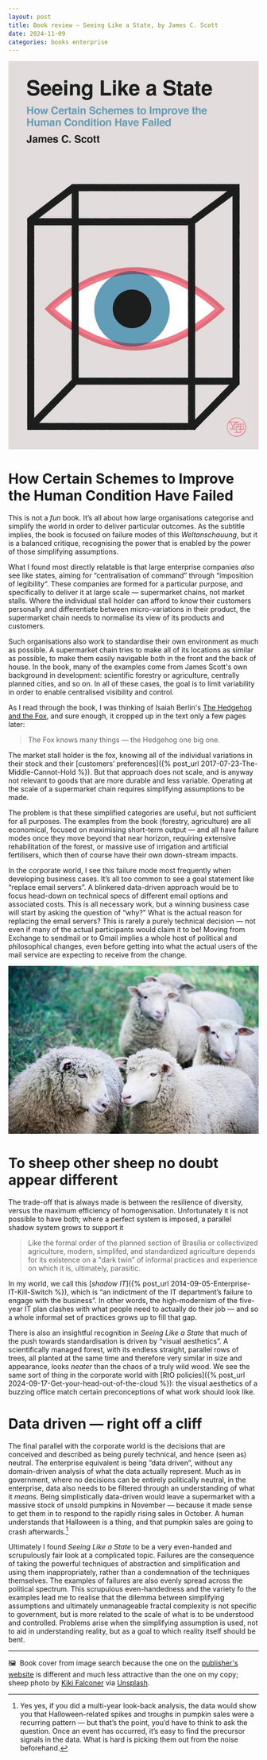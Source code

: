 ```yaml
---
layout: post
title: Book review — Seeing Like a State, by James C. Scott
date: 2024-11-09
categories: books enterprise
---
```


![Book cover: Seeing Like a State: How Certain Schemes to Improve the Human Condition Have Failed](/images/scott-seeing-like-a-state.jpg)

# How Certain Schemes to Improve the Human Condition Have Failed

This is not a *fun* book. It’s all about how large organisations categorise and simplify the world in order to deliver particular outcomes. As the subtitle implies, the book is focused on failure modes of this *Weltanschauung*, but it is a balanced critique, recognising the power that is enabled by the power of those simplifying assumptions.

What I found most directly relatable is that large enterprise companies *also* see like states, aiming for “centralisation of command” through “imposition of legibility“. These companies are formed for a particular purpose, and specifically to deliver it at large scale — supermarket chains, not market stalls. Where the individual stall holder can afford to know their customers personally and differentiate between micro-variations in their product, the supermarket chain needs to normalise its view of its products and customers. 

Such organisations also work to standardise their own environment as much as possible. A supermarket chain tries to make all of its locations as similar as possible, to make them easily navigable both in the front and the back of house. In the book, many of the examples come from James Scott's own background in development: scientific forestry or agriculture, centrally planned cities, and so on. In all of these cases, the goal is to limit variability in order to enable centralised visibility and control.

As I read through the book, I was thinking of Isaiah Berlin's [The Hedgehog and the Fox](https://en.wikipedia.org/wiki/The_Hedgehog_and_the_Fox), and sure enough, it cropped up in the text only a few pages later:

> The Fox knows many things — the Hedgehog one big one.

The market stall holder is the fox, knowing all of the individual variations in their stock and their [customers’ preferences]({% post_url 2017-07-23-The-Middle-Cannot-Hold %}). But that approach does not scale, and is anyway not relevant to goods that are more durable and less variable. Operating at the scale of a supermarket chain requires simplifying assumptions to be made.

The problem is that these simplified categories are useful, but not sufficient for all purposes. The examples from the book (forestry, agriculture) are all economical, focused on maximising short-term output — and all have failure modes once they move beyond that near horizon, requiring extensive rehabilitation of the forest, or massive use of irrigation and artificial fertilisers, which then of course have their own down-stream impacts.

In the corporate world, I see this failure mode most frequently when developing business cases. It’s all too common to see a goal statement like “replace email servers”. A blinkered data-driven approach would be to focus head-down on technical specs of different email options and associated costs. This is all necessary work, but a winning business case will start by asking the question of “why?” What is the actual reason for replacing the email servers? This is rarely a purely technical decision — not even if many of the actual participants would claim it to be! Moving from Exchange to sendmail or to Gmail implies a whole host of political and philosophical changes, even before getting into what the actual users of the mail service are expecting to receive from the change.

![Sheep looking at each other](/images/kiki-falconer-vIQNJOrEQRc-unsplash.jpg)

# To sheep other sheep no doubt appear different

The trade-off that is always made is between the resilience of diversity, versus the  maximum efficiency of homogenisation. Unfortunately it is not possible to have both; where a perfect system is imposed, a parallel shadow system grows to support it

> Like the formal order of the planned section of Brasília or collectivized agriculture, modern, simplifed, and standardized agriculture depends for its existence on a "dark twin” of informal practices and experience on which it is, ultimately, parasitic.

In my world, we call this [*shadow IT*]({% post_url 2014-09-05-Enterprise-IT-Kill-Switch %}), which is “an indictment of the IT department’s failure to engage with the business”. In other words, the high-modernism of the five-year IT plan clashes with what people need to actually do their job — and so a whole informal set of practices grows up to fill that gap.

There is also an insightful recognition in *Seeing Like a State* that much of the push towards standardisation is driven by “visual aesthetics”. A scientifically managed forest, with its endless straight, parallel rows of trees, all planted at the same time and therefore very similar in size and appearance, looks *neater* than the chaos of a truly wild wood. We see the same sort of thing in the corporate world with [RtO policies]({% post_url 2024-09-17-Get-your-head-out-of-the-cloud %}): the visual aesthetics of a buzzing office match certain preconceptions of what work should look like.

# Data driven — right off a cliff

The final parallel with the corporate world is the decisions that are conceived and described as being purely technical, and hence (seen as) neutral. The enterprise equivalent is being ”data driven”, without any domain-driven analysis of what the data actually represent. Much as in government, where no decisions can be entirely politically neutral, in the enterprise, data also needs to be filtered through an understanding of what it *means*. Being simplistically data-driven would leave a supermarket with a massive stock of unsold pumpkins in November — because it made sense to get them in to respond to the rapidly rising sales in October. A human understands that Halloween is a thing, and that pumpkin sales are going to crash afterwards.[^1]

Ultimately I found *Seeing Like a State* to be a very even-handed and scrupulously fair look at a complicated topic. Failures are the consequence of taking the powerful techniques of abstraction and simplification and using them inappropriately, rather than a condemnation of the techniques themselves. The examples of failures are also evenly spread across the political spectrum. This scrupulous even-handedness and the variety fo the examples lead me to realise that the dilemma between simplifying assumptions and ultimately unmanageable fractal complexity is not specific to government, but is more related to the scale of what is to be understood and controlled. Problems arise when the simplifying assumption is used, not to aid in understanding reality, but as a goal to which reality itself should be bent.

***

🖼️  Book cover from image search because the one on the [publisher's website](https://yalebooks.yale.edu/9780300078152/seeing-like-a-state) is different and much less attractive than the one on my copy; sheep photo by [Kiki Falconer](https://unsplash.com/@kikifalconer) via [Unsplash](https://unsplash.com).

[^1]: Yes yes, if you did a multi-year look-back analysis, the data would show you that Halloween-related spikes and troughs in pumpkin sales were a recurring pattern — but that’s the point, you’d have to think to ask the question. Once an event has occurred, it’s easy to find the precursor signals in the data. What is hard is picking them out from the noise beforehand.